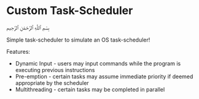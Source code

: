 # Custom Task-Scheduler
بِسْمِ ٱللَّٰهِ ٱلرَّحْمَٰنِ ٱلرَّحِيم

Simple task-scheduler to simulate an OS task-scheduler!

Features:
  - Dynamic Input - users may input commands while the program is executing previous instructions
  - Pre-emption - certain tasks may assume immediate priority if deemed appropriate by the scheduler
  - Multithreading - certain tasks may be completed in parallel
